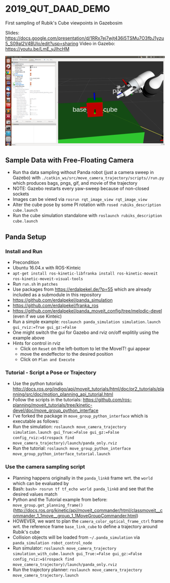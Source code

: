 # 2019_QUT_DAAD_DEMO
First sampling of Rubik's Cube viewpoints in Gazebosim

Slides: https://docs.google.com/presentation/d/1RRx7ej7wjt436i5TSMu7O3fbJ1yzu5_S09al2V4BUIo/edit?usp=sharing
Video in Gazebo: https://youtu.be/LmE_yJIhcHM

![Panda with D435](/media/panda_d435.png)

## Sample Data with Free-Floating Camera

- Run tha data sampling without Panda robot (just a camera sweep in Gazebo) with `./catkin_ws/src/move_camera_trajectory/scripts//run.py` which produces bags, pngs, gif, and movie of the trajectory
 - NOTE: Gazebo restarts every yaw-sweep because of non-closed sockets
 - Images can be viewd via `rosrun rqt_image_view rqt_image_view`
 - Alter the cube pose by some PI rotation with `rosed rubiks_description cube.launch`
- Run the cube simulation standalone with `roslaunch rubiks_description cube.launch`

## Panda Setup

### Install and Run

- Precondition
 - Ubuntu 16.04.x with ROS-Kinteic
 - `apt-get install ros-kinetic-libfranka install ros-kinetic-moveit ros-kinetic-moveit-visual-tools`
 - Run `run.sh` in `patches`
- Use packages from https://erdalpekel.de/?p=55 which are already included as a submodule in this repository
 - https://github.com/erdalpekel/panda_simulation
 - https://github.com/erdalpekel/franka_ros
 - https://github.com/erdalpekel/panda_moveit_config/tree/melodic-devel (even if we use Kinteic)
- Run a simple example: `roslaunch panda_simulation simulation.launch gui_rviz:=True gui_gz:=False`
 - One might switch the gui for Gazebo and rviz on/off explitily using the example above
 - Hints for control in rviz
   - Click on `Reset` on the left-bottom to let the MoveIT! gui appear
   - move the endeffector to the desired position
   - Click on `Plan and Execute`

### Tutorial - Script a Pose or Trajectory

- Use the python tutorials http://docs.ros.org/indigo/api/moveit_tutorials/html/doc/pr2_tutorials/planning/src/doc/motion_planning_api_tutorial.html
- Follow the scripts in the tutorials: https://github.com/ros-planning/moveit_tutorials/tree/kinetic-devel/doc/move_group_python_interface
- I've forked the package in `move_group_python_interface` which is executable as follows:
 - Run the simulation: `roslaunch move_camera_trajectory simulation.launch gui_True:=False gui_gz:=False config_rviz:=$(rospack find move_camera_trajectory)/launch/panda_only.rviz`
 - Run the tutorial: `roslaunch move_group_python_interface move_group_python_interface_tutorial.launch`

### Use the camera sampling script

- Planning happens originally in the `panda_link8` frame wrt. the `world` which can be evaluated by
 - Bash: `bash> rosrun tf tf_echo world panda_link8` and see that the desired values match
 - Python and the Tutorial example from before: `move_group.get_planning_frame()` (http://docs.ros.org/kinetic/api/moveit_commander/html/classmoveit__commander_1_1move__group_1_1MoveGroupCommander.html)
 - HOWEVER, we want to plan the `camera_color_optical_frame_ctrl` frame wrt. the reference frame `base_link_cube` to define a trajectory around Rubik's cube
- Collision objects will be loaded from `~/.panda_simulation` via `panda_simulation robot_control_node`
- Run simulator: `roslaunch move_camera_trajectory simulation_with_cube.launch gui_True:=False gui_gz:=False config_rviz:=$(rospack find move_camera_trajectory)/launch/panda_only.rviz`
- Run the trajectory planner: `roslaunch move_camera_trajectory move_camera_trajectory.launch`

